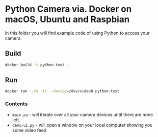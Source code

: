 # Python Camera via. Docker on macOS, Ubuntu and Raspbian
In this folder you will find example code of using Python to access your camera.

## Build
```bash
docker build -t python-test .
```

## Run
```bash
docker run --rm -it --device=/dev/video0 python-test
```

### Contents
* `main.pu` - will iterate over all your camera devices until there are none left. 
* `demo-ui.py` - will open a window on your local computer showing you some video feed.